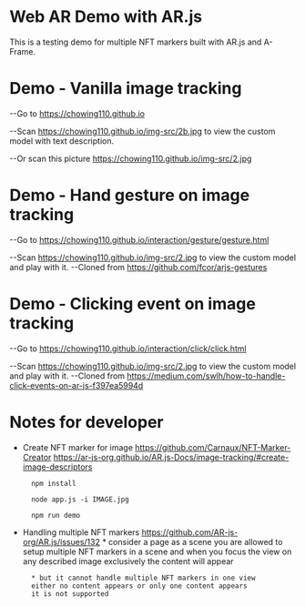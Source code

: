 # Web AR Demo with AR.js

This is a testing demo for multiple NFT markers built with AR.js and A-Frame.

# Demo - Vanilla image tracking
--Go to https://chowing110.github.io

--Scan https://chowing110.github.io/img-src/2b.jpg to view the custom model with text description.

--Or scan this picture
  https://chowing110.github.io/img-src/2.jpg

# Demo - Hand gesture on image tracking
--Go to https://chowing110.github.io/interaction/gesture/gesture.html

--Scan https://chowing110.github.io/img-src/2.jpg to view the custom model and play with it.
--Cloned from https://github.com/fcor/arjs-gestures

# Demo - Clicking event on image tracking
--Go to https://chowing110.github.io/interaction/click/click.html

--Scan https://chowing110.github.io/img-src/2.jpg to view the custom model and play with it.
--Cloned from https://medium.com/swlh/how-to-handle-click-events-on-ar-js-f397ea5994d

# Notes for developer
* Create NFT marker for image
https://github.com/Carnaux/NFT-Marker-Creator
https://ar-js-org.github.io/AR.js-Docs/image-tracking/#create-image-descriptors

		npm install

		node app.js -i IMAGE.jpg

		npm run demo

* Handling multiple NFT markers
	https://github.com/AR-js-org/AR.js/issues/132
		* consider a page as a scene
		you are allowed to setup multiple NFT markers in a scene
		and when you focus the view on any described image exclusively
		the content will appear

		* but it cannot handle multiple NFT markers in one view
		either no content appears or only one content appears
		it is not supported
